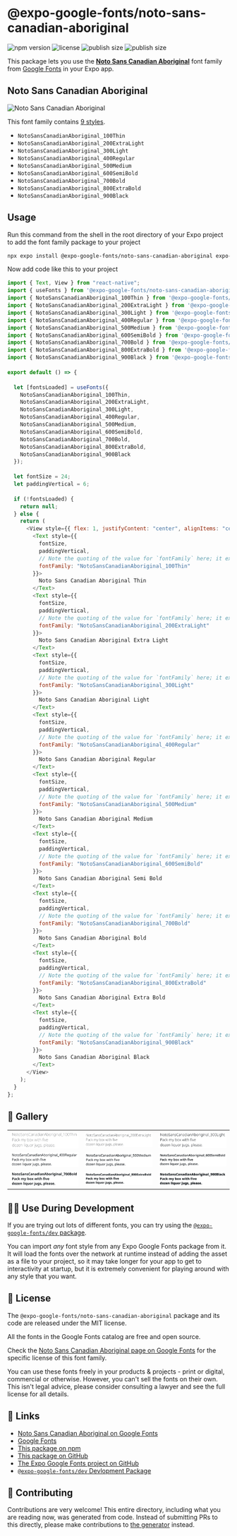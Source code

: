 # @expo-google-fonts/noto-sans-canadian-aboriginal

![npm version](https://flat.badgen.net/npm/v/@expo-google-fonts/noto-sans-canadian-aboriginal)
![license](https://flat.badgen.net/github/license/expo/google-fonts)
![publish size](https://flat.badgen.net/packagephobia/install/@expo-google-fonts/noto-sans-canadian-aboriginal)
![publish size](https://flat.badgen.net/packagephobia/publish/@expo-google-fonts/noto-sans-canadian-aboriginal)

This package lets you use the [**Noto Sans Canadian Aboriginal**](https://fonts.google.com/specimen/Noto+Sans+Canadian+Aboriginal) font family from [Google Fonts](https://fonts.google.com/) in your Expo app.

## Noto Sans Canadian Aboriginal

![Noto Sans Canadian Aboriginal](./font-family.png)

This font family contains [9 styles](#-gallery).

- `NotoSansCanadianAboriginal_100Thin`
- `NotoSansCanadianAboriginal_200ExtraLight`
- `NotoSansCanadianAboriginal_300Light`
- `NotoSansCanadianAboriginal_400Regular`
- `NotoSansCanadianAboriginal_500Medium`
- `NotoSansCanadianAboriginal_600SemiBold`
- `NotoSansCanadianAboriginal_700Bold`
- `NotoSansCanadianAboriginal_800ExtraBold`
- `NotoSansCanadianAboriginal_900Black`

## Usage

Run this command from the shell in the root directory of your Expo project to add the font family package to your project

```sh
npx expo install @expo-google-fonts/noto-sans-canadian-aboriginal expo-font
```

Now add code like this to your project

```js
import { Text, View } from "react-native";
import { useFonts } from '@expo-google-fonts/noto-sans-canadian-aboriginal/useFonts';
import { NotoSansCanadianAboriginal_100Thin } from '@expo-google-fonts/noto-sans-canadian-aboriginal/100Thin';
import { NotoSansCanadianAboriginal_200ExtraLight } from '@expo-google-fonts/noto-sans-canadian-aboriginal/200ExtraLight';
import { NotoSansCanadianAboriginal_300Light } from '@expo-google-fonts/noto-sans-canadian-aboriginal/300Light';
import { NotoSansCanadianAboriginal_400Regular } from '@expo-google-fonts/noto-sans-canadian-aboriginal/400Regular';
import { NotoSansCanadianAboriginal_500Medium } from '@expo-google-fonts/noto-sans-canadian-aboriginal/500Medium';
import { NotoSansCanadianAboriginal_600SemiBold } from '@expo-google-fonts/noto-sans-canadian-aboriginal/600SemiBold';
import { NotoSansCanadianAboriginal_700Bold } from '@expo-google-fonts/noto-sans-canadian-aboriginal/700Bold';
import { NotoSansCanadianAboriginal_800ExtraBold } from '@expo-google-fonts/noto-sans-canadian-aboriginal/800ExtraBold';
import { NotoSansCanadianAboriginal_900Black } from '@expo-google-fonts/noto-sans-canadian-aboriginal/900Black';

export default () => {

  let [fontsLoaded] = useFonts({
    NotoSansCanadianAboriginal_100Thin, 
    NotoSansCanadianAboriginal_200ExtraLight, 
    NotoSansCanadianAboriginal_300Light, 
    NotoSansCanadianAboriginal_400Regular, 
    NotoSansCanadianAboriginal_500Medium, 
    NotoSansCanadianAboriginal_600SemiBold, 
    NotoSansCanadianAboriginal_700Bold, 
    NotoSansCanadianAboriginal_800ExtraBold, 
    NotoSansCanadianAboriginal_900Black
  });

  let fontSize = 24;
  let paddingVertical = 6;

  if (!fontsLoaded) {
    return null;
  } else {
    return (
      <View style={{ flex: 1, justifyContent: "center", alignItems: "center" }}>
        <Text style={{
          fontSize,
          paddingVertical,
          // Note the quoting of the value for `fontFamily` here; it expects a string!
          fontFamily: "NotoSansCanadianAboriginal_100Thin"
        }}>
          Noto Sans Canadian Aboriginal Thin
        </Text>
        <Text style={{
          fontSize,
          paddingVertical,
          // Note the quoting of the value for `fontFamily` here; it expects a string!
          fontFamily: "NotoSansCanadianAboriginal_200ExtraLight"
        }}>
          Noto Sans Canadian Aboriginal Extra Light
        </Text>
        <Text style={{
          fontSize,
          paddingVertical,
          // Note the quoting of the value for `fontFamily` here; it expects a string!
          fontFamily: "NotoSansCanadianAboriginal_300Light"
        }}>
          Noto Sans Canadian Aboriginal Light
        </Text>
        <Text style={{
          fontSize,
          paddingVertical,
          // Note the quoting of the value for `fontFamily` here; it expects a string!
          fontFamily: "NotoSansCanadianAboriginal_400Regular"
        }}>
          Noto Sans Canadian Aboriginal Regular
        </Text>
        <Text style={{
          fontSize,
          paddingVertical,
          // Note the quoting of the value for `fontFamily` here; it expects a string!
          fontFamily: "NotoSansCanadianAboriginal_500Medium"
        }}>
          Noto Sans Canadian Aboriginal Medium
        </Text>
        <Text style={{
          fontSize,
          paddingVertical,
          // Note the quoting of the value for `fontFamily` here; it expects a string!
          fontFamily: "NotoSansCanadianAboriginal_600SemiBold"
        }}>
          Noto Sans Canadian Aboriginal Semi Bold
        </Text>
        <Text style={{
          fontSize,
          paddingVertical,
          // Note the quoting of the value for `fontFamily` here; it expects a string!
          fontFamily: "NotoSansCanadianAboriginal_700Bold"
        }}>
          Noto Sans Canadian Aboriginal Bold
        </Text>
        <Text style={{
          fontSize,
          paddingVertical,
          // Note the quoting of the value for `fontFamily` here; it expects a string!
          fontFamily: "NotoSansCanadianAboriginal_800ExtraBold"
        }}>
          Noto Sans Canadian Aboriginal Extra Bold
        </Text>
        <Text style={{
          fontSize,
          paddingVertical,
          // Note the quoting of the value for `fontFamily` here; it expects a string!
          fontFamily: "NotoSansCanadianAboriginal_900Black"
        }}>
          Noto Sans Canadian Aboriginal Black
        </Text>
      </View>
    );
  }
};
```

## 🔡 Gallery


||||
|-|-|-|
|![NotoSansCanadianAboriginal_100Thin](./100Thin/NotoSansCanadianAboriginal_100Thin.ttf.png)|![NotoSansCanadianAboriginal_200ExtraLight](./200ExtraLight/NotoSansCanadianAboriginal_200ExtraLight.ttf.png)|![NotoSansCanadianAboriginal_300Light](./300Light/NotoSansCanadianAboriginal_300Light.ttf.png)||
|![NotoSansCanadianAboriginal_400Regular](./400Regular/NotoSansCanadianAboriginal_400Regular.ttf.png)|![NotoSansCanadianAboriginal_500Medium](./500Medium/NotoSansCanadianAboriginal_500Medium.ttf.png)|![NotoSansCanadianAboriginal_600SemiBold](./600SemiBold/NotoSansCanadianAboriginal_600SemiBold.ttf.png)||
|![NotoSansCanadianAboriginal_700Bold](./700Bold/NotoSansCanadianAboriginal_700Bold.ttf.png)|![NotoSansCanadianAboriginal_800ExtraBold](./800ExtraBold/NotoSansCanadianAboriginal_800ExtraBold.ttf.png)|![NotoSansCanadianAboriginal_900Black](./900Black/NotoSansCanadianAboriginal_900Black.ttf.png)||


## 👩‍💻 Use During Development

If you are trying out lots of different fonts, you can try using the [`@expo-google-fonts/dev` package](https://github.com/expo/google-fonts/tree/master/font-packages/dev#readme).

You can import _any_ font style from any Expo Google Fonts package from it. It will load the fonts over the network at runtime instead of adding the asset as a file to your project, so it may take longer for your app to get to interactivity at startup, but it is extremely convenient for playing around with any style that you want.


## 📖 License

The `@expo-google-fonts/noto-sans-canadian-aboriginal` package and its code are released under the MIT license.

All the fonts in the Google Fonts catalog are free and open source.

Check the [Noto Sans Canadian Aboriginal page on Google Fonts](https://fonts.google.com/specimen/Noto+Sans+Canadian+Aboriginal) for the specific license of this font family.

You can use these fonts freely in your products & projects - print or digital, commercial or otherwise. However, you can't sell the fonts on their own. This isn't legal advice, please consider consulting a lawyer and see the full license for all details.

## 🔗 Links

- [Noto Sans Canadian Aboriginal on Google Fonts](https://fonts.google.com/specimen/Noto+Sans+Canadian+Aboriginal)
- [Google Fonts](https://fonts.google.com/)
- [This package on npm](https://www.npmjs.com/package/@expo-google-fonts/noto-sans-canadian-aboriginal)
- [This package on GitHub](https://github.com/expo/google-fonts/tree/master/font-packages/noto-sans-canadian-aboriginal)
- [The Expo Google Fonts project on GitHub](https://github.com/expo/google-fonts)
- [`@expo-google-fonts/dev` Devlopment Package](https://github.com/expo/google-fonts/tree/master/font-packages/dev)

## 🤝 Contributing

Contributions are very welcome! This entire directory, including what you are reading now, was generated from code. Instead of submitting PRs to this directly, please make contributions to [the generator](https://github.com/expo/google-fonts/tree/master/packages/generator) instead.

